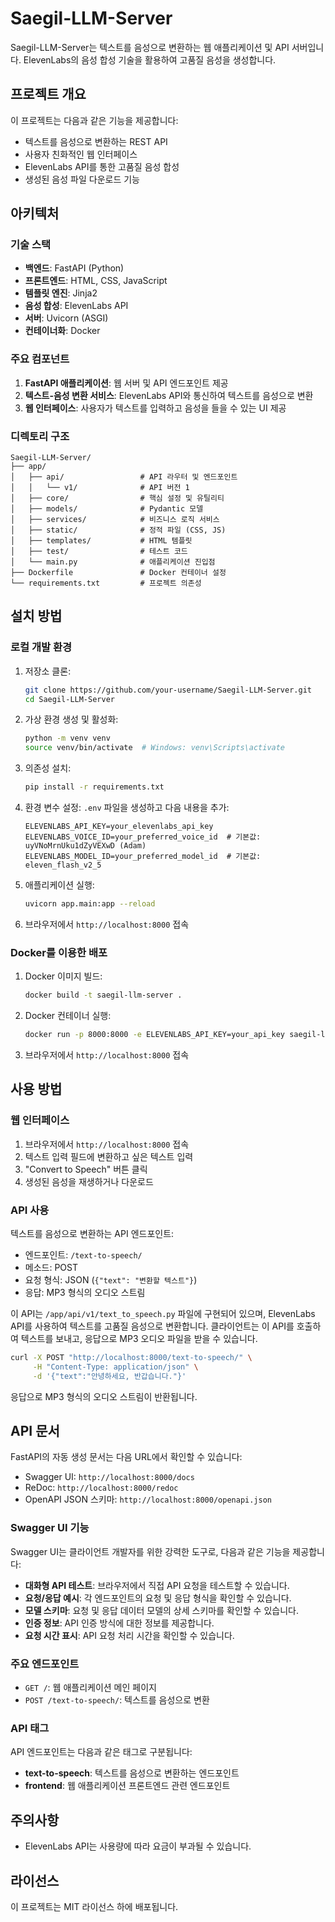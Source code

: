 # Saegil-LLM-Server

Saegil-LLM-Server는 텍스트를 음성으로 변환하는 웹 애플리케이션 및 API 서버입니다. ElevenLabs의 음성 합성 기술을 활용하여 고품질 음성을 생성합니다.

## 프로젝트 개요

이 프로젝트는 다음과 같은 기능을 제공합니다:

- 텍스트를 음성으로 변환하는 REST API
- 사용자 친화적인 웹 인터페이스
- ElevenLabs API를 통한 고품질 음성 합성
- 생성된 음성 파일 다운로드 기능

## 아키텍처

### 기술 스택

- **백엔드**: FastAPI (Python)
- **프론트엔드**: HTML, CSS, JavaScript
- **템플릿 엔진**: Jinja2
- **음성 합성**: ElevenLabs API
- **서버**: Uvicorn (ASGI)
- **컨테이너화**: Docker

### 주요 컴포넌트

1. **FastAPI 애플리케이션**: 웹 서버 및 API 엔드포인트 제공
2. **텍스트-음성 변환 서비스**: ElevenLabs API와 통신하여 텍스트를 음성으로 변환
3. **웹 인터페이스**: 사용자가 텍스트를 입력하고 음성을 들을 수 있는 UI 제공

### 디렉토리 구조

```
Saegil-LLM-Server/
├── app/
│   ├── api/                 # API 라우터 및 엔드포인트
│   │   └── v1/              # API 버전 1
│   ├── core/                # 핵심 설정 및 유틸리티
│   ├── models/              # Pydantic 모델
│   ├── services/            # 비즈니스 로직 서비스
│   ├── static/              # 정적 파일 (CSS, JS)
│   ├── templates/           # HTML 템플릿
│   ├── test/                # 테스트 코드
│   └── main.py              # 애플리케이션 진입점
├── Dockerfile               # Docker 컨테이너 설정
└── requirements.txt         # 프로젝트 의존성
```

## 설치 방법

### 로컬 개발 환경

1. 저장소 클론:
   ```bash
   git clone https://github.com/your-username/Saegil-LLM-Server.git
   cd Saegil-LLM-Server
   ```

2. 가상 환경 생성 및 활성화:
   ```bash
   python -m venv venv
   source venv/bin/activate  # Windows: venv\Scripts\activate
   ```

3. 의존성 설치:
   ```bash
   pip install -r requirements.txt
   ```

4. 환경 변수 설정:
   `.env` 파일을 생성하고 다음 내용을 추가:
   ```
   ELEVENLABS_API_KEY=your_elevenlabs_api_key
   ELEVENLABS_VOICE_ID=your_preferred_voice_id  # 기본값: uyVNoMrnUku1dZyVEXwD (Adam)
   ELEVENLABS_MODEL_ID=your_preferred_model_id  # 기본값: eleven_flash_v2_5
   ```

5. 애플리케이션 실행:
   ```bash
   uvicorn app.main:app --reload
   ```

6. 브라우저에서 `http://localhost:8000` 접속

### Docker를 이용한 배포

1. Docker 이미지 빌드:
   ```bash
   docker build -t saegil-llm-server .
   ```

2. Docker 컨테이너 실행:
   ```bash
   docker run -p 8000:8000 -e ELEVENLABS_API_KEY=your_api_key saegil-llm-server
   ```

3. 브라우저에서 `http://localhost:8000` 접속

## 사용 방법

### 웹 인터페이스

1. 브라우저에서 `http://localhost:8000` 접속
2. 텍스트 입력 필드에 변환하고 싶은 텍스트 입력
3. "Convert to Speech" 버튼 클릭
4. 생성된 음성을 재생하거나 다운로드

### API 사용

텍스트를 음성으로 변환하는 API 엔드포인트:

- 엔드포인트: `/text-to-speech/`
- 메소드: POST
- 요청 형식: JSON (`{"text": "변환할 텍스트"}`)
- 응답: MP3 형식의 오디오 스트림

이 API는 `/app/api/v1/text_to_speech.py` 파일에 구현되어 있으며, ElevenLabs API를 사용하여 텍스트를 고품질 음성으로 변환합니다. 클라이언트는 이 API를 호출하여 텍스트를
보내고, 응답으로 MP3 오디오 파일을 받을 수 있습니다.

```bash
curl -X POST "http://localhost:8000/text-to-speech/" \
     -H "Content-Type: application/json" \
     -d '{"text":"안녕하세요, 반갑습니다."}'
```

응답으로 MP3 형식의 오디오 스트림이 반환됩니다.

## API 문서

FastAPI의 자동 생성 문서는 다음 URL에서 확인할 수 있습니다:

- Swagger UI: `http://localhost:8000/docs`
- ReDoc: `http://localhost:8000/redoc`
- OpenAPI JSON 스키마: `http://localhost:8000/openapi.json`

### Swagger UI 기능

Swagger UI는 클라이언트 개발자를 위한 강력한 도구로, 다음과 같은 기능을 제공합니다:

- **대화형 API 테스트**: 브라우저에서 직접 API 요청을 테스트할 수 있습니다.
- **요청/응답 예시**: 각 엔드포인트의 요청 및 응답 형식을 확인할 수 있습니다.
- **모델 스키마**: 요청 및 응답 데이터 모델의 상세 스키마를 확인할 수 있습니다.
- **인증 정보**: API 인증 방식에 대한 정보를 제공합니다.
- **요청 시간 표시**: API 요청 처리 시간을 확인할 수 있습니다.

### 주요 엔드포인트

- `GET /`: 웹 애플리케이션 메인 페이지
- `POST /text-to-speech/`: 텍스트를 음성으로 변환

### API 태그

API 엔드포인트는 다음과 같은 태그로 구분됩니다:

- **text-to-speech**: 텍스트를 음성으로 변환하는 엔드포인트
- **frontend**: 웹 애플리케이션 프론트엔드 관련 엔드포인트

## 주의사항

- ElevenLabs API는 사용량에 따라 요금이 부과될 수 있습니다.

## 라이선스

이 프로젝트는 MIT 라이선스 하에 배포됩니다.
